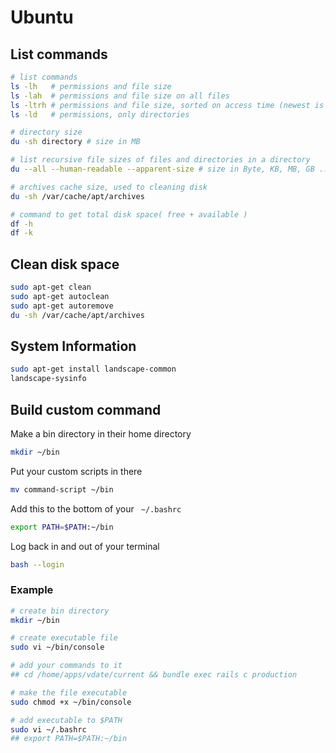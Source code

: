# Ubuntu

## List commands

```sh
# list commands
ls -lh   # permissions and file size
ls -lah  # permissions and file size on all files
ls -ltrh # permissions and file size, sorted on access time (newest is last)
ls -ld   # permissions, only directories

# directory size
du -sh directory # size in MB

# list recursive file sizes of files and directories in a directory
du --all --human-readable --apparent-size # size in Byte, KB, MB, GB ...

# archives cache size, used to cleaning disk
du -sh /var/cache/apt/archives

# command to get total disk space( free + available )
df -h
df -k
```

## Clean disk space
```sh
sudo apt-get clean
sudo apt-get autoclean
sudo apt-get autoremove
du -sh /var/cache/apt/archives
```

## System Information
```sh
sudo apt-get install landscape-common
landscape-sysinfo
```

## Build custom command
Make a bin directory in their home directory<br>
```sh 
mkdir ~/bin 
```
Put your custom scripts in there<br>
```sh 
mv command-script ~/bin 
```
Add this to the bottom of your ` ~/.bashrc`<br>
```sh
export PATH=$PATH:~/bin
```
Log back in and out of your terminal<br>
```sh 
bash --login
```

### Example
```sh
# create bin directory
mkdir ~/bin

# create executable file
sudo vi ~/bin/console

# add your commands to it
## cd /home/apps/vdate/current && bundle exec rails c production

# make the file executable
sudo chmod +x ~/bin/console

# add executable to $PATH
sudo vi ~/.bashrc
## export PATH=$PATH:~/bin
```